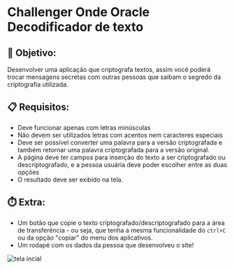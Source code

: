 # Challenger Onde Oracle Decodificador de texto

## 🎯 Objetivo:
Desenvolver uma aplicação que criptografa textos, assim você poderá trocar mensagens secretas com outras pessoas que saibam o segredo da criptografia utilizada.

## 📋 Requisitos:
- Deve funcionar apenas com letras minúsculas
- Não devem ser utilizados letras com acentos nem caracteres especiais
- Deve ser possível converter uma palavra para a versão criptografada e também retornar uma palavra criptografada para a versão original. 
- A página deve ter campos para inserção do texto a ser criptografado ou descriptografado, e a pessoa usuária deve poder escolher entre as duas opções
- O resultado deve ser exibido na tela.

## ⏱️ Extra:
- Um botão que copie o texto criptografado/descriptografado para a área de transferência - ou seja, que tenha a mesma funcionalidade do `ctrl+C` ou da opção "copiar" do menu dos aplicativos.
- Um rodapé com os dados da pessoa que desenvolveu o site!


<img src="image/img-readme/incial.png" alt="tela incial"/>



